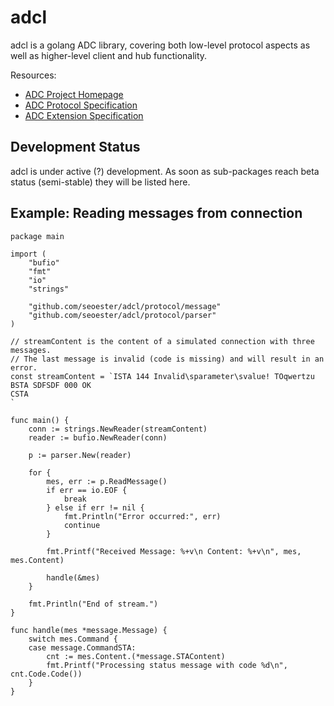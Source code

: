# adcl

adcl is a golang ADC library, covering both low-level protocol aspects as well
as higher-level client and hub functionality.

Resources:

 * [ADC Project Homepage](https://adc.dcbase.org/)
 * [ADC Protocol Specification](https://adc.dcbase.org/Protocol)
 * [ADC Extension Specification](https://adc.dcbase.org/Extensions)

## Development Status

adcl is under active (?) development. As soon as sub-packages reach beta
status (semi-stable) they will be listed here.

## Example: Reading messages from connection

```golang
package main

import (
	"bufio"
	"fmt"
	"io"
	"strings"

	"github.com/seoester/adcl/protocol/message"
	"github.com/seoester/adcl/protocol/parser"
)

// streamContent is the content of a simulated connection with three messages.
// The last message is invalid (code is missing) and will result in an error.
const streamContent = `ISTA 144 Invalid\sparameter\svalue! TOqwertzu
BSTA SDFSDF 000 OK
CSTA
`

func main() {
	conn := strings.NewReader(streamContent)
	reader := bufio.NewReader(conn)

	p := parser.New(reader)

	for {
		mes, err := p.ReadMessage()
		if err == io.EOF {
			break
		} else if err != nil {
			fmt.Println("Error occurred:", err)
			continue
		}

		fmt.Printf("Received Message: %+v\n Content: %+v\n", mes, mes.Content)

		handle(&mes)
	}

	fmt.Println("End of stream.")
}

func handle(mes *message.Message) {
	switch mes.Command {
	case message.CommandSTA:
		cnt := mes.Content.(*message.STAContent)
		fmt.Printf("Processing status message with code %d\n", cnt.Code.Code())
	}
}
```

